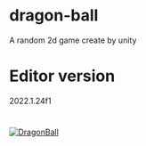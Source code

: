 # dragon-ball
 A random 2d game create by unity

 # Editor version
 2022.1.24f1
# 
[![DragonBall](https://github.com/user-attachments/assets/8b01ad42-ef5b-4634-87da-1fd75c7f0c7b)](https://github.com/user-attachments/assets/8715dc16-c129-49de-ae2e-3d8d59766e19)
